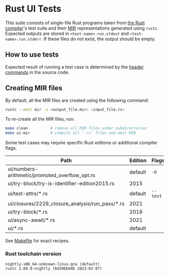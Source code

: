 # Rust UI Tests

This suite consists of single-file Rust programs taken from [the Rust compiler](https://github.com/rust-lang/rust/tree/master/tests/ui)'s test suite and their [MIR](https://github.com/rust-lang/rfcs/blob/master/text/1211-mir.md) representations generated using `rustc`. Expected outputs are stored in `<test-name>.run.stdout` and `<test-name>.run.stderr`. If these files do not exist, the output should be empty.

## How to use tests

Expected result of running a test case is determined by the [header commands](https://rustc-dev-guide.rust-lang.org/tests/ui.html#controlling-passfail-expectations) in the source code.

## Creating MIR files

By default, all the MIR files are created using the following command:

```sh
rustc --emit mir -o <output_file.mir> <input_file.rs>
```

To re-create all the MIR files, run:

```sh
make clean          # remove all MIR files under subdirectories
make ui-mir         # compile all '.rs' files and emit MIR
```

Some test cases may require specific Rust editions or additional compiler flags.

| Path | Edition | Flags |
| ---  | ---     | ----- |
| ui/numbers-arithmetic/promoted_overflow_opt.rs | default | `-O` |
| ui/try-block/try-is-identifier-edition2015.rs | 2015 | |
| ui/test-attrs/*.rs | default | `--test` |
| ui/closures/2229_closure_analysis/run_pass/*.rs | 2021 | |
| ui/try-block/*.rs | 2018 | |
| ui/async-await/*.rs | 2021 | |
| ui/*.rs | default | |

See [Makefile](./Makefile) for exact recipes.

### Rust toolchain version

```
nightly-x86_64-unknown-linux-gnu (default)
rustc 1.69.0-nightly (bd39bbb4b 2023-02-07)
```
